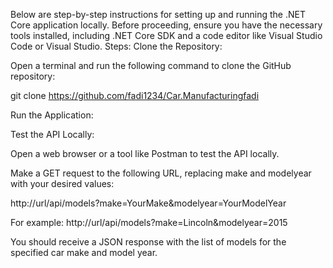 Below are step-by-step instructions for setting up and running the .NET Core application locally. Before proceeding, ensure you have the necessary tools installed, including .NET Core SDK and a code editor like Visual Studio Code or Visual Studio.
Steps:
Clone the Repository:

Open a terminal and run the following command to clone the GitHub repository:

git clone https://github.com/fadi1234/Car.Manufacturingfadi

Run the Application:

Test the API Locally:

Open a web browser or a tool like Postman to test the API locally.

Make a GET request to the following URL, replacing make and modelyear with your desired values:

http://url/api/models?make=YourMake&modelyear=YourModelYear

For example:
http://url/api/models?make=Lincoln&modelyear=2015

You should receive a JSON response with the list of models for the specified car make and model year.
